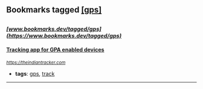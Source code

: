 ## Bookmarks tagged [[gps]](https://www.bookmarks.dev?q=[gps])

_<sup><sup>[www.bookmarks.dev/tagged/gps](https://www.bookmarks.dev/tagged/gps)</sup></sup>_
---
#### [Tracking app for GPA enabled devices](https://theindiantracker.com)
_<sup>https://theindiantracker.com</sup>_

* **tags**: [gps](../tagged/gps.md), [track](../tagged/track.md)
---
